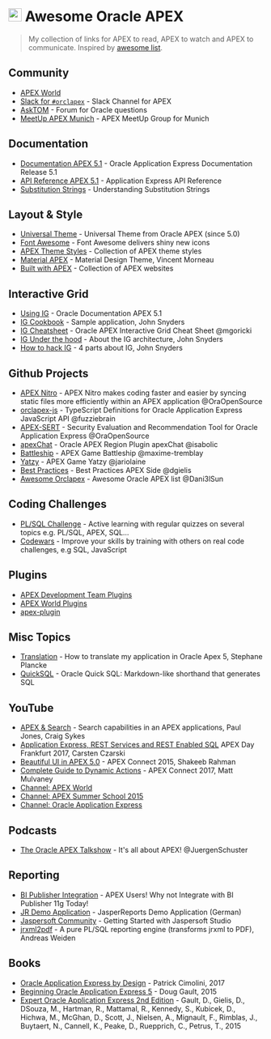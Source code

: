 # <img src="https://apex.oracle.com/i/apex_ui/img/favicons/favicon-180x180.png" width="26"> Awesome Oracle APEX 
> My collection of links for APEX to read, APEX to watch and APEX to communicate. Inspired by [awesome list](https://github.com/topics/awesome-list).


## Community
- [APEX World](https://apex.world)
- [Slack for `#orclapex`](https://orclapex.slack.com) - Slack Channel for APEX
- [AskTOM](https://asktom.oracle.com/pls/apex/f?p=100:1:0) - Forum for Oracle questions
- [MeetUp APEX Munich](https://www.meetup.com/de-DE/orclapex-muc) - APEX MeetUp Group for Munich


## Documentation
- [Documentation APEX 5.1](https://docs.oracle.com/database/apex-5.1/index.htm) - Oracle Application Express Documentation
Release 5.1
- [API Reference APEX 5.1](https://docs.oracle.com/database/apex-5.1/AEAPI/toc.htm) - Application Express API Reference
- [Substitution Strings](https://docs.oracle.com/database/121/HTMDB/concept_sub.htm#HTMDB03022) - Understanding Substitution Strings


## Layout & Style
- [Universal Theme](https://apex.oracle.com/ut) - Universal Theme from Oracle APEX (since 5.0)
- [Font Awesome](http://fontawesome.io/icons/) - Font Awesome delivers shiny new icons
- [APEX Theme Styles](https://apex-theme-styles.com) - Collection of APEX theme styles
- [Material APEX](http://materialapex.com) - Material Design Theme, Vincent Morneau
- [Built with APEX](https://www.builtwithapex.com) - Collection of APEX websites


## Interactive Grid
- [Using IG](https://docs.oracle.com/cd/E86255_01/AEEUG/using-interactive-grids-ch.htm#AEEUG-GUID-68A3415F-45C9-4733-B2FD-738A44F04ADF) - Oracle Documentation APEX 5.1
- [IG Cookbook](http://hardlikesoftware.com/weblog/2017/07/10/apex-interactive-grid-cookbook/) - Sample application, John Snyders
- [IG Cheatsheet](https://github.com/mgoricki/orclapex-ig-cheat-sheet) - Oracle APEX Interactive Grid Cheat Sheet @mgoricki
- [IG Under the hood](http://hardlikesoftware.com/weblog/2016/06/08/interactive-grid-under-the-hood/) - About the IG architecture, John Snyders
- [How to hack IG](http://hardlikesoftware.com/weblog/2017/01/18/how-to-hack-apex-interactive-grid-part-1/) - 4 parts about IG, John Snyders


## Github Projects
- [APEX Nitro](https://github.com/OraOpenSource/apex-nitro) - APEX Nitro makes coding faster and easier by syncing static files more efficiently within an APEX application @OraOpenSource
- [orclapex-js](https://github.com/fuzziebrain/orclapex-js) - TypeScript Definitions for Oracle Application Express JavaScript API @fuzziebrain
- [APEX-SERT](https://github.com/OraOpenSource/apex-sert) - Security Evaluation and Recommendation Tool for Oracle Application Express @OraOpenSource
- [apexChat](https://github.com/isabolic/apex-chat-region) - Oracle APEX Region Plugin apexChat @isabolic
- [Battleship](https://github.com/maxime-tremblay/apex-app-battleship) - APEX Game Battleship @maxime-tremblay
- [Yatzy](https://github.com/jariolaine/apex-yatzy) - APEX Game Yatzy @jariolaine
- [Best Practices](https://github.com/dgielis/blog/blob/master/apexrnd_apex_bp.pdf) - Best Practices APEX Side @dgielis
- [Awesome Orclapex](https://github.com/Dani3lSun/awesome-orclapex) - Awesome Oracle APEX list @Dani3lSun


## Coding Challenges
- [PL/SQL Challenge](https://plsqlchallenge.oracle.com/pls/apex/f?p=10000:8::::::) - Active learning with regular quizzes on several topics e.g. PL/SQL, APEX, SQL...
- [Codewars](https://www.codewars.com/) - Improve your skills by training with others on real code challenges, e.g SQL, JavaScript


## Plugins
- [APEX Development Team Plugins](http://www.oracle.com/technetwork/developer-tools/apex/learnmore/apex-plug-ins-182042.html)
- [APEX World Plugins](https://apex.world/ords/f?p=100:700:::::) 
- [apex-plugin](http://www.apex-plugin.com) 


## Misc Topics
- [Translation](https://www.linkedin.com/pulse/how-translate-my-application-oracle-apex-5-stephane-plancke) - How to translate my application in Oracle Apex 5, Stephane Plancke
- [QuickSQL](https://apex.oracle.com/en/quicksql/) - Oracle Quick SQL: Markdown-like shorthand that generates SQL


## YouTube
- [APEX & Search](https://www.youtube.com/watch?v=VKvYGi0dFR4) - Search capabilities in an APEX applications, Paul Jones, Craig Sykes
- [Application Express, REST Services and REST Enabled SQL](https://www.youtube.com/watch?v=Sc0QnrxChLg&index=3&list=PL3S33P01ea06xoA-ux-cHSJmEgzhf2kr5) APEX Day Frankfurt 2017, Carsten Czarski
- [Beautiful UI in APEX 5.0](https://www.youtube.com/watch?v=2uBQF7wk3zg) - APEX Connect 2015, Shakeeb Rahman 
- [Complete Guide to Dynamic Actions](https://www.doag.org/de/home/news/aufgezeichnet-ein-kompletter-leitfaden-fuer-dynamic-actions-in-apex/detail/) - APEX Connect 2017, Matt Mulvaney 
- [Channel: APEX World](https://www.youtube.com/channel/UCY7t5jZ2cyZXIil1L8jfTwg)
- [Channel: APEX Summer School 2015](https://www.youtube.com/channel/UC_x68EhK-AJMAQYbOeoINQw)
- [Channel: Oracle Application Express](https://www.youtube.com/channel/UCEpIXFjcQIztReQNLymvYrQ)


## Podcasts
- [The Oracle APEX Talkshow](http://apex.press/talkshow) - It's all about APEX! @JuergenSchuster


## Reporting
- [BI Publisher Integration](https://blogs.oracle.com/xmlpublisher/apex-users-why-not-integrate-with-bi-publisher-11g-today) - APEX Users! Why not Integrate with BI Publisher 11g Today!
- [JR Demo Application](http://apex-experts.de/ords/f?p=120:1:15057533348966:::::) - JasperReports Demo Application (German)
- [Jaspersoft Community](https://community.jaspersoft.com/documentation/tibco-jaspersoft-studio-user-guide/v640/getting-started-jaspersoft-studio) - Getting Started with Jaspersoft Studio
- [jrxml2pdf](https://sourceforge.net/projects/pljrxml2pdf/) - A pure PL/SQL reporting engine (transforms jrxml to PDF), Andreas Weiden


## Books
- [Oracle Application Express by Design](https://www.apress.com/de/book/9781484224267) - Patrick Cimolini, 2017
- [Beginning Oracle Application Express 5](https://www.apress.com/de/book/9781484204672) - Doug Gault, 2015
- [Expert Oracle Application Express 2nd Edition](https://www.apress.com/de/book/9781484204856) - Gault, D., Gielis, D., DSouza, M., Hartman, R., Mattamal, R., Kennedy, S., Kubicek, D., Hichwa, M., McGhan, D., Scott, J., Nielsen, A., Mignault, F., Rimblas, J., Buytaert, N., Cannell, K., Peake, D., Ruepprich, C., Petrus, T., 2015
